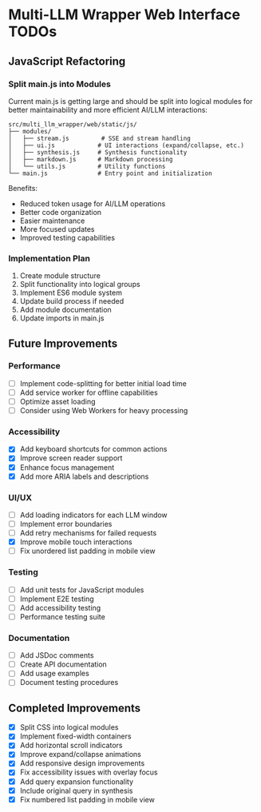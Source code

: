 # Multi-LLM Wrapper Web Interface TODOs

## JavaScript Refactoring

### Split main.js into Modules
Current main.js is getting large and should be split into logical modules for better maintainability and more efficient AI/LLM interactions:

```
src/multi_llm_wrapper/web/static/js/
├── modules/
│   ├── stream.js         # SSE and stream handling
│   ├── ui.js            # UI interactions (expand/collapse, etc.)
│   ├── synthesis.js     # Synthesis functionality
│   ├── markdown.js      # Markdown processing
│   └── utils.js         # Utility functions
└── main.js              # Entry point and initialization
```

Benefits:
- Reduced token usage for AI/LLM operations
- Better code organization
- Easier maintenance
- More focused updates
- Improved testing capabilities

### Implementation Plan
1. Create module structure
2. Split functionality into logical groups
3. Implement ES6 module system
4. Update build process if needed
5. Add module documentation
6. Update imports in main.js

## Future Improvements

### Performance
- [ ] Implement code-splitting for better initial load time
- [ ] Add service worker for offline capabilities
- [ ] Optimize asset loading
- [ ] Consider using Web Workers for heavy processing

### Accessibility
- [x] Add keyboard shortcuts for common actions
- [x] Improve screen reader support
- [x] Enhance focus management
- [x] Add more ARIA labels and descriptions

### UI/UX
- [ ] Add loading indicators for each LLM window
- [ ] Implement error boundaries
- [ ] Add retry mechanisms for failed requests
- [x] Improve mobile touch interactions
- [ ] Fix unordered list padding in mobile view

### Testing
- [ ] Add unit tests for JavaScript modules
- [ ] Implement E2E testing
- [ ] Add accessibility testing
- [ ] Performance testing suite

### Documentation
- [ ] Add JSDoc comments
- [ ] Create API documentation
- [ ] Add usage examples
- [ ] Document testing procedures

## Completed Improvements
- [x] Split CSS into logical modules
- [x] Implement fixed-width containers
- [x] Add horizontal scroll indicators
- [x] Improve expand/collapse animations
- [x] Add responsive design improvements
- [x] Fix accessibility issues with overlay focus
- [x] Add query expansion functionality
- [x] Include original query in synthesis
- [x] Fix numbered list padding in mobile view